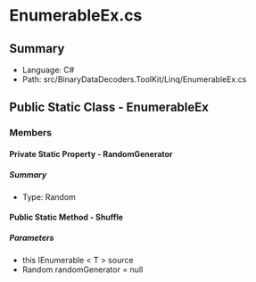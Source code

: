 ﻿# EnumerableEx.cs

## Summary

* Language: C#
* Path: src/BinaryDataDecoders.ToolKit/Linq/EnumerableEx.cs

## Public Static Class - EnumerableEx

### Members

#### Private Static Property - RandomGenerator

##### Summary

 * Type: Random 

#### Public Static Method - Shuffle

#####  Parameters

 - this IEnumerable < T > source 
 - Random randomGenerator = null 

